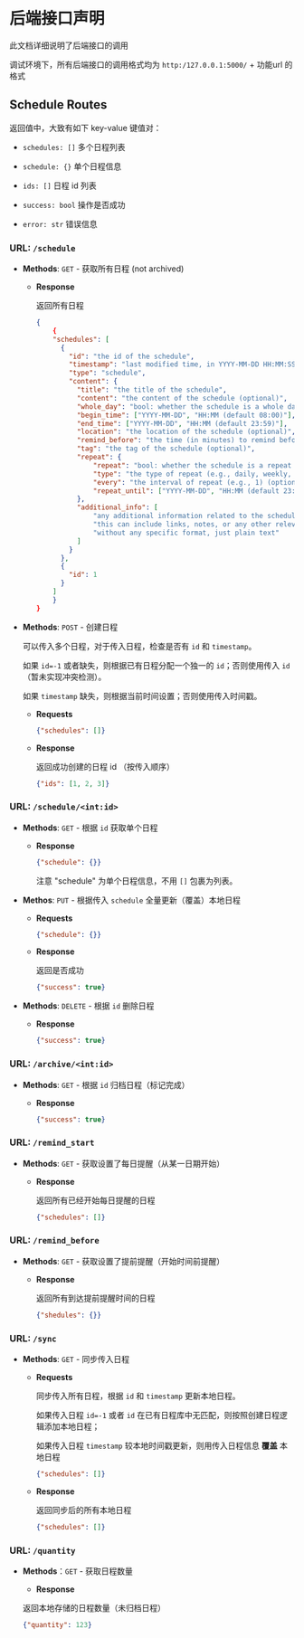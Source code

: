# 后端接口声明

此文档详细说明了后端接口的调用

调试环境下，所有后端接口的调用格式均为 `http:/127.0.0.1:5000/` + 功能url 的格式

## Schedule Routes

返回值中，大致有如下 key-value 键值对：

+ `schedules: []` 多个日程列表

+ `schedule: {}` 单个日程信息

+ `ids: []` 日程 id 列表

+ `success: bool` 操作是否成功

+ `error: str` 错误信息

### URL: `/schedule`

+ **Methods**: `GET` - 获取所有日程 (not archived)

  + **Response**

    返回所有日程

    ```json
    {
        {
        "schedules": [
          {
            "id": "the id of the schedule",
            "timestamp": "last modified time, in YYYY-MM-DD HH:MM:SS format",
            "type": "schedule",
            "content": {
              "title": "the title of the schedule",
              "content": "the content of the schedule (optional)",
              "whole_day": "bool: whether the schedule is a whole day event",
              "begin_time": ["YYYY-MM-DD", "HH:MM (default 08:00)"],
              "end_time": ["YYYY-MM-DD", "HH:MM (default 23:59)"],
              "location": "the location of the schedule (optional)",
              "remind_before": "the time (in minutes) to remind before the schedule starts (optional)",
              "tag": "the tag of the schedule (optional)",
              "repeat": {
                  "repeat": "bool: whether the schedule is a repeat event",
                  "type": "the type of repeat (e.g., daily, weekly, monthly) (optional)",
                  "every": "the interval of repeat (e.g., 1) (optional)",
                  "repeat_until": ["YYYY-MM-DD", "HH:MM (default 23:59)"]
              },
              "additional_info": [
                  "any additional information related to the schedule (optional)",
                  "this can include links, notes, or any other relevant details",
                  "without any specific format, just plain text"
              ]
            }
          },
          {
            "id": 1
          }
        ]
        }
    }
    ```

+ **Methods**: `POST` - 创建日程

  可以传入多个日程，对于传入日程，检查是否有 `id` 和 `timestamp`。
  
  如果 `id=-1` 或者缺失，则根据已有日程分配一个独一的 `id`；否则使用传入 `id` （暂未实现冲突检测）。

  如果 `timestamp` 缺失，则根据当前时间设置；否则使用传入时间戳。

  + **Requests**

    ```json
    {"schedules": []}
    ```

  + **Response**

    返回成功创建的日程 id （按传入顺序）

    ```json
    {"ids": [1, 2, 3]}
    ```

### URL: `/schedule/<int:id>`

+ **Methods**: `GET` - 根据 `id` 获取单个日程

  + **Response**

    ```json
    {"schedule": {}}
    ```

    注意 "schedule" 为单个日程信息，不用 `[]` 包裹为列表。

+ **Methos**: `PUT` - 根据传入 `schedule` 全量更新（覆盖）本地日程

  + **Requests**

    ```json
    {"schedule": {}}
    ```

  + **Response**

    返回是否成功

    ```json
    {"success": true}
    ```

+ **Methods**: `DELETE` - 根据 `id` 删除日程

  + **Response**

    ```json
    {"success": true}
    ```

### URL: `/archive/<int:id>`

+ **Methods**: `GET` - 根据 `id` 归档日程（标记完成）

  + **Response**

    ```json
    {"success": true}
    ```

### URL: `/remind_start`

+ **Methods**: `GET` - 获取设置了每日提醒（从某一日期开始）

  + **Response**

    返回所有已经开始每日提醒的日程

    ```json
    {"schedules": []}
    ```

### URL: `/remind_before`

+ **Methods**: `GET` - 获取设置了提前提醒（开始时间前提醒）

  + **Response**

    返回所有到达提前提醒时间的日程

    ```json
    {"shedules": {}}
    ```

### URL: `/sync`

+ **Methods**: `GET` - 同步传入日程

  + **Requests**

    同步传入所有日程，根据 `id` 和 `timestamp` 更新本地日程。

    如果传入日程 `id=-1` 或者 `id` 在已有日程库中无匹配，则按照创建日程逻辑添加本地日程；

    如果传入日程 `timestamp` 较本地时间戳更新，则用传入日程信息 **覆盖** 本地日程

    ```json
    {"schedules": []}
    ```

  + **Response**

    返回同步后的所有本地日程

    ```json
    {"schedules": []}
    ```

### URL: `/quantity`

+ **Methods**：`GET` - 获取日程数量

  + **Response**

  返回本地存储的日程数量（未归档日程）

  ```json
  {"quantity": 123}
  ```
